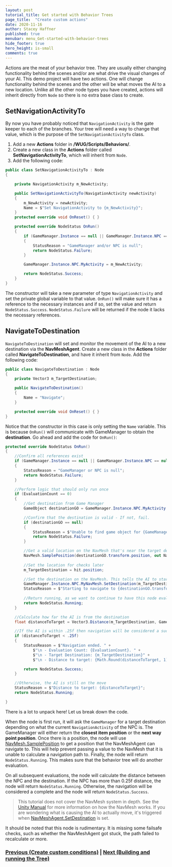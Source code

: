 ```yaml
---
layout: post
tutorial_title: Get started with Behavior Trees
page_title:  "Create custom actions"
date: 2020-11-16
author: Stacey Haffner
published: true
menubar: menu_Get-started-with-behavior-trees
hide_footer: true
hero_height: is-small
comments: true
--- 
```

Actions are the meat of your behavior tree. They are usually either changing functionality behind the scenes and/or are what drive the visual changes of your AI. This demo project will have two actions. One will change functionality behind the scenes and the other will be what moves the AI to a new location. Unlike all the other node types you have created, actions will inherit directly from `Node` so there is no extra base class to create.

## SetNavigationActivityTo 
By now you have probably noticed that `NavigationActivity` is the gate keeper to each of the branches. Your tree will need a way to change that value, which is the purpose of the `SetNavigationActivityTo` class. 

1. Add a new **Actions** folder in **/WUG/Scripts/Behaviors/**. 
2. Create a new class in the **Actions** folder called **SetNavigationActivityTo**, which will inherit from `Node`. 
3. Add the following code:

```csharp
public class SetNavigationActivityTo : Node
{

    private NavigationActivity m_NewActivity;

    public SetNavigationActivityTo(NavigationActivity newActivity)
    {
        m_NewActivity = newActivity;
        Name = $"Set NavigationActivity to {m_NewActivity}";
    }
    protected override void OnReset() { }

    protected override NodeStatus OnRun()
    {
        if (GameManager.Instance == null || GameManager.Instance.NPC == null)
        {
            StatusReason = "GameManager and/or NPC is null";
            return NodeStatus.Failure;
        }

        GameManager.Instance.NPC.MyActivity = m_NewActivity;

        return NodeStatus.Success;
    }
}
```

The constructor will take a new parameter of type `NavigationActivity` and set the private global variable to that value. `OnRun()` will make sure it has a reference to the necessary instances and if so, set the value and return `NodeStatus.Success`. `NodeStatus.Failure` will be returned if the node it lacks the necessary references.

## NavigateToDestination
`NavigateToDestination` will set and monitor the movement of the AI to a new destination via the **NavMeshAgent**. Create a new class in the **Actions** folder called **NavigateToDestination**, and have it inherit from `Node`. Add the following code: 

```csharp
public class NavigateToDestination : Node
{
    private Vector3 m_TargetDestination;

    public NavigateToDestination()
    {
        Name = "Navigate";
    }

    protected override void OnReset() { }
}
```
Notice that the constructor in this case is only setting the `Name` variable. This is because `OnRun()` will communicate with GameManager to obtain the **destination**. Go ahead and add the code for `OnRun()`:

```csharp
protected override NodeStatus OnRun()
{
    //Confirm all references exist
    if (GameManager.Instance == null || GameManager.Instance.NPC == null)
    {
        StatusReason = "GameManager or NPC is null";
        return NodeStatus.Failure;
    }

    //Perform logic that should only run once
    if (EvaluationCount == 0)
    {
        //Get destination from Game Manager 
        GameObject destinationGO = GameManager.Instance.NPC.MyActivity == NavigationActivity.PickupItem ?  GameManager.Instance.GetClosestItem() : GameManager.Instance.GetNextWayPoint();

        //Confirm that the destination is valid - If not, fail.
        if (destinationGO == null)
        {
            StatusReason = $"Unable to find game object for {GameManager.Instance.NPC.MyActivity}";
            return NodeStatus.Failure;
        }

        //Get a valid location on the NavMesh that's near the target destination
        NavMesh.SamplePosition(destinationGO.transform.position, out NavMeshHit hit, 1f, 1);
        
        //Set the location for checks later
        m_TargetDestination = hit.position;

        //Set the destination on the NavMesh. This tells the AI to start moving to the new location.
        GameManager.Instance.NPC.MyNavMesh.SetDestination(m_TargetDestination);
        StatusReason = $"Starting to navigate to {destinationGO.transform.position}";
        
        //Return running, as we want to continue to have this node evaluate
        return NodeStatus.Running;
    }

    //Calculate how far the AI is from the destination
    float distanceToTarget = Vector3.Distance(m_TargetDestination, GameManager.Instance.NPC.transform.position);

    //If the AI is within .25f then navigation will be considered a success
    if (distanceToTarget < .25f)
    {
        StatusReason = $"Navigation ended. " +
            $"\n - Evaluation Count: {EvaluationCount}. " +
            $"\n - Target Destination: {m_TargetDestination}" +
            $"\n - Distance to target: {Math.Round(distanceToTarget, 1)}";

        return NodeStatus.Success;
    }

    //Otherwise, the AI is still on the move
    StatusReason = $"Distance to target: {distanceToTarget}";
    return NodeStatus.Running;

}
```
There is a lot to unpack here! Let us break down the code.

When the node is first run, it will ask the `GameManager` for a target destination depending on what the current `NavigationActivity` of the NPC is. The GameManager will either return the **closest item position** or the **next way point position**. Once there is a position, the node will use [NavMesh.SamplePosition](https://docs.unity3d.com/ScriptReference/AI.NavMesh.SamplePosition.html) to get a position that the NavMeshAgent can navigate to. This will help prevent passing a value to the NavMesh that it is unable to calculate a navigation path to. Finally, the node will return `NodeStatus.Running`. This makes sure that the behavior tree will do another evaluation.

On all subsequent evaluations, the node will calculate the distance between the NPC and the destination. If the NPC has more than 0.25f distance, the node will return `NodeStatus.Running`. Otherwise, the navigation will be considered a complete and the node will return `NodeStatus.Success`.

> This tutorial does not cover the NavMesh system in depth. See the [Unity Manual](https://docs.unity3d.com/Manual/nav-BuildingNavMesh.html) for more information on how the NavMesh works. If you are wondering what is causing the AI to actually move, it's triggered when [NavMeshAgent.SetDestination](https://docs.unity3d.com/ScriptReference/AI.NavMeshAgent.SetDestination.html) is set.

It should be noted that this node is rudimentary. It is missing some failsafe checks, such as whether the NavMeshAgent got stuck, the path failed to recalculate or more. 

### [Previous (Create custom conditions)](./pt7-create-custom-conditions.md)    |     [Next (Building and running the Tree)](./pt9-build-and-run-the-tree.md)



